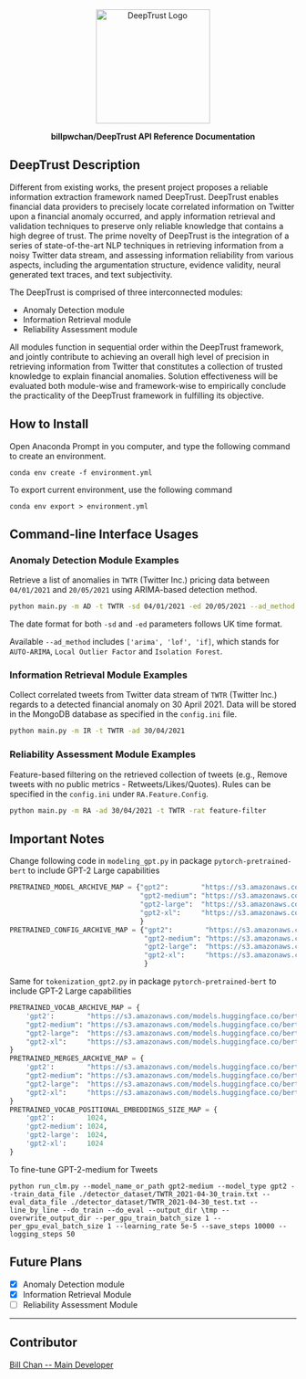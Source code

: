 <div align="center">
  <img alt="DeepTrust Logo" src="https://i.ibb.co/4gCKfgt/logo.png" width="200px" />

**billpwchan/DeepTrust API Reference Documentation**
</div>

## DeepTrust Description

Different from existing works, the present project proposes a reliable information extraction framework named DeepTrust.
DeepTrust enables financial data providers to precisely locate correlated information on Twitter upon a financial
anomaly occurred, and apply information retrieval and validation techniques to preserve only reliable knowledge that
contains a high degree of trust. The prime novelty of DeepTrust is the integration of a series of state-of-the-art NLP
techniques in retrieving information from a noisy Twitter data stream, and assessing information reliability from
various aspects, including the argumentation structure, evidence validity, neural generated text traces, and text
subjectivity.

The DeepTrust is comprised of three interconnected modules:

- Anomaly Detection module
- Information Retrieval module
- Reliability Assessment module

All modules function in sequential order within the DeepTrust framework, and jointly contribute to achieving an overall
high level of precision in retrieving information from Twitter that constitutes a collection of trusted knowledge to
explain financial anomalies. Solution effectiveness will be evaluated both module-wise and framework-wise to empirically
conclude the practicality of the DeepTrust framework in fulfilling its objective.

## How to Install

Open Anaconda Prompt in you computer, and type the following command to create an environment.

```commandline
conda env create -f environment.yml
```

To export current environment, use the following command

```commandline
conda env export > environment.yml
```

## Command-line Interface Usages

### Anomaly Detection Module Examples

Retrieve a list of anomalies in `TWTR` (Twitter Inc.) pricing data between `04/01/2021` and `20/05/2021` using
ARIMA-based detection method.

```bash
python main.py -m AD -t TWTR -sd 04/01/2021 -ed 20/05/2021 --ad_method arima
```

The date format for both `-sd` and `-ed` parameters follows UK time format.

Available `--ad_method` includes `['arima', 'lof', 'if]`, which stands for `AUTO-ARIMA`, `Local Outlier Factor` and
`Isolation Forest`.

### Information Retrieval Module Examples

Collect correlated tweets from Twitter data stream of `TWTR` (Twitter Inc.) regards to a detected financial anomaly on
30 April 2021. Data will be stored in the MongoDB database as specified in the `config.ini` file.

```bash
python main.py -m IR -t TWTR -ad 30/04/2021
```

### Reliability Assessment Module Examples

Feature-based filtering on the retrieved collection of tweets (e.g., Remove tweets with no public metrics -
Retweets/Likes/Quotes). Rules can be specified in the `config.ini` under `RA.Feature.Config`.

```bash
python main.py -m RA -ad 30/04/2021 -t TWTR -rat feature-filter
```

## Important Notes

Change following code in ```modeling_gpt.py``` in package ```pytorch-pretrained-bert``` to include GPT-2 Large
capabilities

```python
PRETRAINED_MODEL_ARCHIVE_MAP = {"gpt2":        "https://s3.amazonaws.com/models.huggingface.co/bert/gpt2-pytorch_model.bin",
                                "gpt2-medium": "https://s3.amazonaws.com/models.huggingface.co/bert/gpt2-medium-pytorch_model.bin",
                                "gpt2-large":  "https://s3.amazonaws.com/models.huggingface.co/bert/gpt2-large-pytorch_model.bin",
                                "gpt2-xl":     "https://s3.amazonaws.com/models.huggingface.co/bert/gpt2-xl-pytorch_model.bin"
                                }
PRETRAINED_CONFIG_ARCHIVE_MAP = {"gpt2":        "https://s3.amazonaws.com/models.huggingface.co/bert/gpt2-config.json",
                                 "gpt2-medium": "https://s3.amazonaws.com/models.huggingface.co/bert/gpt2-medium-config.json",
                                 "gpt2-large":  "https://s3.amazonaws.com/models.huggingface.co/bert/gpt2-large-config.json",
                                 "gpt2-xl":     "https://s3.amazonaws.com/models.huggingface.co/bert/gpt2-xl-config.json"
                                 }
```

Same for ```tokenization_gpt2.py``` in package ```pytorch-pretrained-bert``` to include GPT-2 Large capabilities

```python
PRETRAINED_VOCAB_ARCHIVE_MAP = {
    'gpt2':        "https://s3.amazonaws.com/models.huggingface.co/bert/gpt2-vocab.json",
    "gpt2-medium": "https://s3.amazonaws.com/models.huggingface.co/bert/gpt2-medium-vocab.json",
    "gpt2-large":  "https://s3.amazonaws.com/models.huggingface.co/bert/gpt2-large-vocab.json",
    "gpt2-xl":     "https://s3.amazonaws.com/models.huggingface.co/bert/gpt2-xl-vocab.json"
}
PRETRAINED_MERGES_ARCHIVE_MAP = {
    'gpt2':        "https://s3.amazonaws.com/models.huggingface.co/bert/gpt2-merges.txt",
    "gpt2-medium": "https://s3.amazonaws.com/models.huggingface.co/bert/gpt2-medium-merges.txt",
    "gpt2-large":  "https://s3.amazonaws.com/models.huggingface.co/bert/gpt2-large-merges.txt",
    "gpt2-xl":     "https://s3.amazonaws.com/models.huggingface.co/bert/gpt2-xl-merges.txt"
}
PRETRAINED_VOCAB_POSITIONAL_EMBEDDINGS_SIZE_MAP = {
    'gpt2':        1024,
    'gpt2-medium': 1024,
    'gpt2-large':  1024,
    'gpt2-xl':     1024
}
```

To fine-tune GPT-2-medium for Tweets

```commandline
python run_clm.py --model_name_or_path gpt2-medium --model_type gpt2 --train_data_file ./detector_dataset/TWTR_2021-04-30_train.txt --eval_data_file ./detector_dataset/TWTR_2021-04-30_test.txt --line_by_line --do_train --do_eval --output_dir \tmp --overwrite_output_dir --per_gpu_train_batch_size 1 --per_gpu_eval_batch_size 1 --learning_rate 5e-5 --save_steps 10000 --logging_steps 50
```

## Future Plans

- [x] Anomaly Detection module
- [x] Information Retrieval Module
- [ ] Reliability Assessment Module

-----------

## Contributor

[Bill Chan -- Main Developer](https://github.com/billpwchan/)
